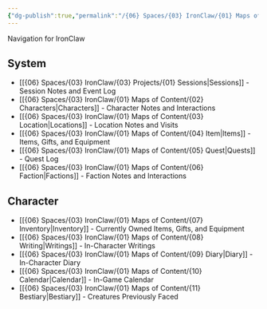 ```yaml
---
{"dg-publish":true,"permalink":"/{06} Spaces/{03} IronClaw/{01} Maps of Content/","title":"{01} Maps of Content","pinned":true}
---
```



Navigation for IronClaw

## System

- [[{06} Spaces/{03} IronClaw/{03} Projects/{01} Sessions\|Sessions]] - Session Notes and Event Log
- [[{06} Spaces/{03} IronClaw/{01} Maps of Content/{02} Characters\|Characters]] - Character Notes and Interactions
- [[{06} Spaces/{03} IronClaw/{01} Maps of Content/{03} Location\|Locations]] - Location Notes and Visits
- [[{06} Spaces/{03} IronClaw/{01} Maps of Content/{04} Item\|Items]] - Items, Gifts, and Equipment
- [[{06} Spaces/{03} IronClaw/{01} Maps of Content/{05} Quest\|Quests]] - Quest Log
- [[{06} Spaces/{03} IronClaw/{01} Maps of Content/{06} Faction\|Factions]] - Faction Notes and Interactions

## Character

- [[{06} Spaces/{03} IronClaw/{01} Maps of Content/{07} Inventory\|Inventory]] - Currently Owned Items, Gifts, and Equipment
- [[{06} Spaces/{03} IronClaw/{01} Maps of Content/{08} Writing\|Writings]] - In-Character Writings
- [[{06} Spaces/{03} IronClaw/{01} Maps of Content/{09} Diary\|Diary]] - In-Character Diary
- [[{06} Spaces/{03} IronClaw/{01} Maps of Content/{10} Calendar\|Calendar]] - In-Game Calendar
- [[{06} Spaces/{03} IronClaw/{01} Maps of Content/{11} Bestiary\|Bestiary]] - Creatures Previously Faced
